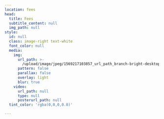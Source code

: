 ```yaml
---
location: fees
head:
  title: Fees
  subtitle_content: null
  img_path: null
style:
  id: null
  class: image-right text-white
  font_color: null
  media:
    img:
      url_path: >-
        /upload/image/jpeg/1569217103857_url_path_branch-bright-desktop-backgrounds-1353938-crop.jpg
      pattern: false
      parallax: false
      overlay: light
      blur: true
    video:
      url_path: null
      type: null
      posterurl_path: null
  tint_color: 'rgba(0,0,0,0.0)'

---
```




